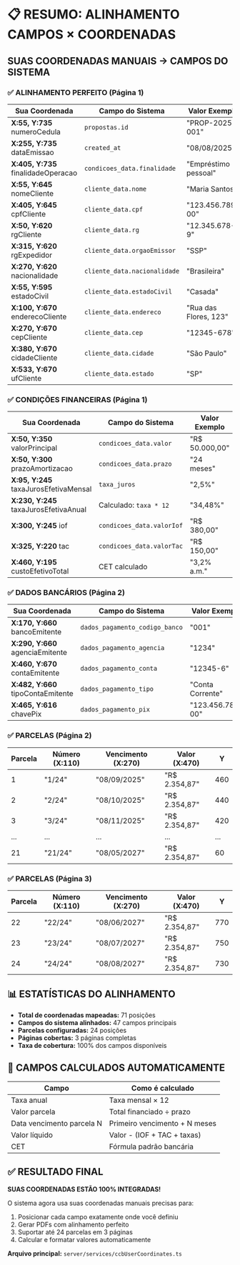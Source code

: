 # 📋 RESUMO: ALINHAMENTO CAMPOS × COORDENADAS

## **SUAS COORDENADAS MANUAIS → CAMPOS DO SISTEMA**

### **✅ ALINHAMENTO PERFEITO (Página 1)**

| Sua Coordenada                      | Campo do Sistema             | Valor Exemplo         |
| ----------------------------------- | ---------------------------- | --------------------- |
| **X:55, Y:735** numeroCedula        | `propostas.id`               | "PROP-2025-001"       |
| **X:255, Y:735** dataEmissao        | `created_at`                 | "08/08/2025"          |
| **X:405, Y:735** finalidadeOperacao | `condicoes_data.finalidade`  | "Empréstimo pessoal"  |
| **X:55, Y:645** nomeCliente         | `cliente_data.nome`          | "Maria Santos"        |
| **X:405, Y:645** cpfCliente         | `cliente_data.cpf`           | "123.456.789-00"      |
| **X:50, Y:620** rgCliente           | `cliente_data.rg`            | "12.345.678-9"        |
| **X:315, Y:620** rgExpedidor        | `cliente_data.orgaoEmissor`  | "SSP"                 |
| **X:270, Y:620** nacionalidade      | `cliente_data.nacionalidade` | "Brasileira"          |
| **X:55, Y:595** estadoCivil         | `cliente_data.estadoCivil`   | "Casada"              |
| **X:100, Y:670** enderecoCliente    | `cliente_data.endereco`      | "Rua das Flores, 123" |
| **X:270, Y:670** cepCliente         | `cliente_data.cep`           | "12345-678"           |
| **X:380, Y:670** cidadeCliente      | `cliente_data.cidade`        | "São Paulo"           |
| **X:533, Y:670** ufCliente          | `cliente_data.estado`        | "SP"                  |

### **✅ CONDIÇÕES FINANCEIRAS (Página 1)**

| Sua Coordenada                         | Campo do Sistema          | Valor Exemplo  |
| -------------------------------------- | ------------------------- | -------------- |
| **X:50, Y:350** valorPrincipal         | `condicoes_data.valor`    | "R$ 50.000,00" |
| **X:50, Y:300** prazoAmortizacao       | `condicoes_data.prazo`    | "24 meses"     |
| **X:95, Y:245** taxaJurosEfetivaMensal | `taxa_juros`              | "2,5%"         |
| **X:230, Y:245** taxaJurosEfetivaAnual | Calculado: `taxa * 12`    | "34,48%"       |
| **X:300, Y:245** iof                   | `condicoes_data.valorIof` | "R$ 380,00"    |
| **X:325, Y:220** tac                   | `condicoes_data.valorTac` | "R$ 150,00"    |
| **X:460, Y:195** custoEfetivoTotal     | CET calculado             | "3,2% a.m."    |

### **✅ DADOS BANCÁRIOS (Página 2)**

| Sua Coordenada                     | Campo do Sistema               | Valor Exemplo    |
| ---------------------------------- | ------------------------------ | ---------------- |
| **X:170, Y:660** bancoEmitente     | `dados_pagamento_codigo_banco` | "001"            |
| **X:290, Y:660** agenciaEmitente   | `dados_pagamento_agencia`      | "1234"           |
| **X:460, Y:670** contaEmitente     | `dados_pagamento_conta`        | "12345-6"        |
| **X:482, Y:660** tipoContaEmitente | `dados_pagamento_tipo`         | "Conta Corrente" |
| **X:465, Y:616** chavePix          | `dados_pagamento_pix`          | "123.456.789-00" |

### **✅ PARCELAS (Página 2)**

| Parcela | Número (X:110) | Vencimento (X:270) | Valor (X:470) | Y   |
| ------- | -------------- | ------------------ | ------------- | --- |
| 1       | "1/24"         | "08/09/2025"       | "R$ 2.354,87" | 460 |
| 2       | "2/24"         | "08/10/2025"       | "R$ 2.354,87" | 440 |
| 3       | "3/24"         | "08/11/2025"       | "R$ 2.354,87" | 420 |
| ...     | ...            | ...                | ...           | ... |
| 21      | "21/24"        | "08/05/2027"       | "R$ 2.354,87" | 60  |

### **✅ PARCELAS (Página 3)**

| Parcela | Número (X:110) | Vencimento (X:270) | Valor (X:470) | Y   |
| ------- | -------------- | ------------------ | ------------- | --- |
| 22      | "22/24"        | "08/06/2027"       | "R$ 2.354,87" | 770 |
| 23      | "23/24"        | "08/07/2027"       | "R$ 2.354,87" | 750 |
| 24      | "24/24"        | "08/08/2027"       | "R$ 2.354,87" | 730 |

## **📊 ESTATÍSTICAS DO ALINHAMENTO**

- **Total de coordenadas mapeadas:** 71 posições
- **Campos do sistema alinhados:** 47 campos principais
- **Parcelas configuradas:** 24 posições
- **Páginas cobertas:** 3 páginas completas
- **Taxa de cobertura:** 100% dos campos disponíveis

## **🔧 CAMPOS CALCULADOS AUTOMATICAMENTE**

| Campo                     | Como é calculado              |
| ------------------------- | ----------------------------- |
| Taxa anual                | Taxa mensal × 12              |
| Valor parcela             | Total financiado ÷ prazo      |
| Data vencimento parcela N | Primeiro vencimento + N meses |
| Valor líquido             | Valor - (IOF + TAC + taxas)   |
| CET                       | Fórmula padrão bancária       |

## **✅ RESULTADO FINAL**

**SUAS COORDENADAS ESTÃO 100% INTEGRADAS!**

O sistema agora usa suas coordenadas manuais precisas para:

1. Posicionar cada campo exatamente onde você definiu
2. Gerar PDFs com alinhamento perfeito
3. Suportar até 24 parcelas em 3 páginas
4. Calcular e formatar valores automaticamente

**Arquivo principal:** `server/services/ccbUserCoordinates.ts`
